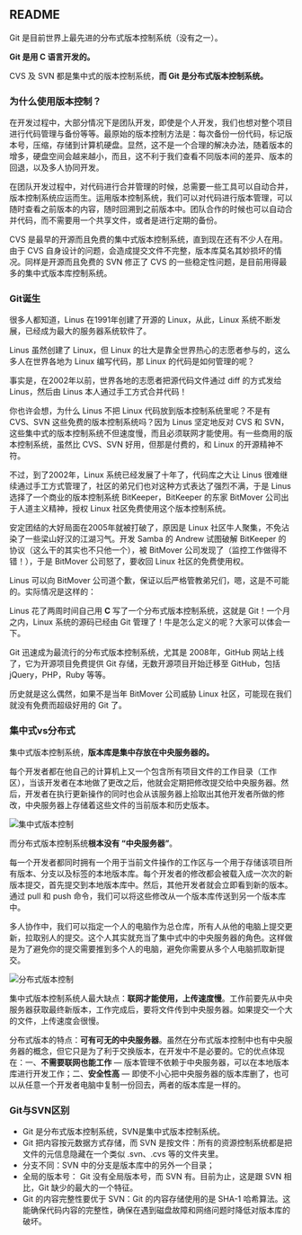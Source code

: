 ## README

Git 是目前世界上最先进的分布式版本控制系统（没有之一）。

**Git 是用 C 语言开发的。**

CVS 及 SVN 都是集中式的版本控制系统，**而 Git 是分布式版本控制系统。**

### 为什么使用版本控制？

在开发过程中，大部分情况下是团队开发，即使是个人开发，我们也想对整个项目进行代码管理与备份等等。最原始的版本控制方法是：每次备份一份代码，标记版本号，压缩，存储到计算机硬盘。显然，这不是一个合理的解决办法，随着版本的增多，硬盘空间会越来越小，而且，这不利于我们查看不同版本间的差异、版本的回退，以及多人协同开发。

在团队开发过程中，对代码进行合并管理的时候，总需要一些工具可以自动合并，版本控制系统应运而生。运用版本控制系统，我们可以对代码进行版本管理，可以随时查看之前版本的内容，随时回溯到之前版本中。团队合作的时候也可以自动合并代码，而不需要用一个共享文件，或者是进行定期的备份。

CVS 是最早的开源而且免费的集中式版本控制系统，直到现在还有不少人在用。由于 CVS 自身设计的问题，会造成提交文件不完整，版本库莫名其妙损坏的情况。同样是开源而且免费的 SVN 修正了 CVS 的一些稳定性问题，是目前用得最多的集中式版本库控制系统。

### Git诞生

很多人都知道，Linus 在1991年创建了开源的 Linux，从此，Linux 系统不断发展，已经成为最大的服务器系统软件了。

Linus 虽然创建了 Linux，但 Linux 的壮大是靠全世界热心的志愿者参与的，这么多人在世界各地为 Linux 编写代码，那 Linux 的代码是如何管理的呢？

事实是，在2002年以前，世界各地的志愿者把源代码文件通过 diff 的方式发给 Linus，然后由 Linus 本人通过手工方式合并代码！

你也许会想，为什么 Linus 不把 Linux 代码放到版本控制系统里呢？不是有 CVS、SVN 这些免费的版本控制系统吗？因为 Linus 坚定地反对 CVS 和 SVN，这些集中式的版本控制系统不但速度慢，而且必须联网才能使用。有一些商用的版本控制系统，虽然比 CVS、SVN 好用，但那是付费的，和 Linux 的开源精神不符。

不过，到了2002年，Linux 系统已经发展了十年了，代码库之大让 Linus 很难继续通过手工方式管理了，社区的弟兄们也对这种方式表达了强烈不满，于是 Linus 选择了一个商业的版本控制系统 BitKeeper，BitKeeper 的东家 BitMover 公司出于人道主义精神，授权 Linux 社区免费使用这个版本控制系统。

安定团结的大好局面在2005年就被打破了，原因是 Linux 社区牛人聚集，不免沾染了一些梁山好汉的江湖习气。开发 Samba 的 Andrew 试图破解 BitKeeper 的协议（这么干的其实也不只他一个），被 BitMover 公司发现了（监控工作做得不错！），于是 BitMover 公司怒了，要收回 Linux 社区的免费使用权。

Linus 可以向 BitMover 公司道个歉，保证以后严格管教弟兄们，嗯，这是不可能的。实际情况是这样的：

Linus 花了两周时间自己用 **C** 写了一个分布式版本控制系统，这就是 Git！一个月之内，Linux 系统的源码已经由 Git 管理了！牛是怎么定义的呢？大家可以体会一下。

Git 迅速成为最流行的分布式版本控制系统，尤其是 2008年，GitHub 网站上线了，它为开源项目免费提供 Git 存储，无数开源项目开始迁移至 GitHub，包括 jQuery，PHP，Ruby 等等。

历史就是这么偶然，如果不是当年 BitMover 公司威胁 Linux 社区，可能现在我们就没有免费而超级好用的 Git 了。

### 集中式vs分布式

集中式版本控制系统，**版本库是集中存放在中央服务器的。** 

每个开发者都在他自己的计算机上又一个包含所有项目文件的工作目录（工作区），当该开发者在本地做了更改之后，他就会定期把修改提交给中央服务器。然后，开发者在执行更新操作的同时也会从该服务器上拾取出其他开发者所做的修改，中央服务器上存储着这些文件的当前版本和历史版本。 

![集中式版本控制](https://my-files-1259410276.cos.ap-chengdu.myqcloud.com/md_images/集中式版本控制.jpg)

而分布式版本控制系统**根本没有 “中央服务器”**。

每一个开发者都同时拥有一个用于当前文件操作的工作区与一个用于存储该项目所有版本、分支以及标签的本地版本库。每个开发者的修改都会被载入成一次次的新版本提交，首先提交到本地版本库中。然后，其他开发者就会立即看到新的版本。通过 pull 和 push 命令，我们可以将这些修改从一个版本库传送到另一个版本库中。 

多人协作中，我们可以指定一个人的电脑作为总仓库，所有人从他的电脑上提交更新，拉取别人的提交。这个人其实就充当了集中式中的中央服务器的角色。这样做是为了避免你的提交需要推到多个人的电脑，避免你需要从多个人电脑抓取新提交。 

![分布式版本控制](https://my-files-1259410276.cos.ap-chengdu.myqcloud.com/md_images/分布式版本控制.jpg)

集中式版本控制系统人最大缺点：**联网才能使用，上传速度慢**。工作前要先从中央服务器获取最终新版本，工作完成后，要将文件传到中央服务器。如果提交一个大的文件，上传速度会很慢。

分布式版本的特点：**可有可无的中央服务器**。虽然在分布式版本控制中也有中央服务器的概念，但它只是为了利于交换版本，在开发中不是必要的。它的优点体现在：一、**不需要联网也能工作** — 版本管理不依赖于中央服务器，可以在本地版本库进行开发工作；二、**安全性高** — 即使不小心把中央服务器的版本库删了，也可以从任意一个开发者电脑中复制一份回去，两者的版本库是一样的。

### Git与SVN区别

- Git 是分布式版本控制系统，SVN是集中式版本控制系统。
- Git 把内容按元数据方式存储，而 SVN 是按文件：所有的资源控制系统都是把文件的元信息隐藏在一个类似 .svn、.cvs 等的文件夹里。
- 分支不同：SVN 中的分支是版本库中的另外一个目录；
- 全局的版本号： Git 没有全局版本号，而 SVN 有。目前为止，这是跟 SVN 相比，Git 缺少的最大的一个特征。
- Git 的内容完整性要优于 SVN：Git 的内容存储使用的是 SHA-1 哈希算法。这能确保代码内容的完整性，确保在遇到磁盘故障和网络问题时降低对版本库的破坏。
